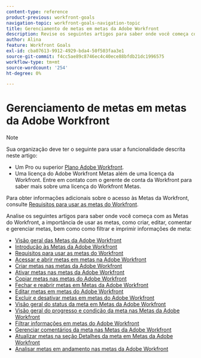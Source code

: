 ```yaml
---
content-type: reference
product-previous: workfront-goals
navigation-topic: workfront-goals-navigation-topic
title: Gerenciamento de metas em metas da Adobe Workfront
description: Revise os seguintes artigos para saber onde você começa com as Metas do Workfront, a importância de usar as metas, como criar, editar, comentar e gerenciar metas, bem como como filtrar e imprimir informações de meta
author: Alina
feature: Workfront Goals
exl-id: cba07613-9912-4929-bda4-50f503faa3e1
source-git-commit: f4cc5ae89c8746ec4c40ece88bfdb21dc1996575
workflow-type: tm+mt
source-wordcount: '254'
ht-degree: 0%

---
```


# Gerenciamento de metas em metas da Adobe Workfront

<!--drafted for P&P new model: the note at the top will need to be replaced with this:

Your organization must have the following to use the functionality described in this article:

* For the legacy plan and license structure: 

  * A Pro or higher [Adobe Workfront plan](https://www.workfront.com/plans). 
  * An Adobe Workfront Goals license in addition to a Workfront license.

* For the current plan and license structure:

  * An Ultimate plan 
    
    Or
    
    An additional license for Adobe Workfront Goals for the Prime or Select Adobe Workfront plans. <is there a link we can add here for the plans and what they contain?!>

Contact your Workfront account manager to learn about a Workfront Goals license.

For additional information about access to Workfront Goals, see [Requirements to use Workfront Goals](../workfront-goals/goal-management/access-needed-for-wf-goals.md).
-->

>[!NOTE]
>
>Sua organização deve ter o seguinte para usar a funcionalidade descrita neste artigo:
>
>* Um Pro ou superior [Plano Adobe Workfront](https://www.workfront.com/plans).
>* Uma licença do Adobe Workfront Metas além de uma licença da Workfront.
   >Entre em contato com o gerente de conta da Workfront para saber mais sobre uma licença do Workfront Metas.
>
>Para obter informações adicionais sobre o acesso às Metas da Workfront, consulte [Requisitos para usar as metas do Workfront](../../workfront-goals/goal-management/access-needed-for-wf-goals.md).


Analise os seguintes artigos para saber onde você começa com as Metas do Workfront, a importância de usar as metas, como criar, editar, comentar e gerenciar metas, bem como como filtrar e imprimir informações de meta:

* [Visão geral das Metas da Adobe Workfront](../../workfront-goals/goal-management/wf-goals-overview.md)
* [Introdução às Metas da Adobe Workfront](../../workfront-goals/goal-management/getting-started-with-wf-goals.md)
* [Requisitos para usar as metas do Workfront](../../workfront-goals/goal-management/access-needed-for-wf-goals.md)
* [Acessar e abrir metas em metas na Adobe Workfront](../../workfront-goals/goal-management/access-goals-in-wf-goals.md)
* [Criar metas nas metas da Adobe Workfront](../../workfront-goals/goal-management/create-goals.md)
* [Ativar metas nas metas da Adobe Workfront](../../workfront-goals/goal-management/activate-goals.md)
* [Copiar metas nas metas do Adobe Workfront](../../workfront-goals/goal-management/copy-goals.md)
* [Fechar e reabrir metas em Metas da Adobe Workfront](../../workfront-goals/goal-management/close-and-reopen-goals.md)
* [Editar metas em metas do Adobe Workfront](../../workfront-goals/goal-management/edit-goals.md)
* [Excluir e desativar metas em metas do Adobe Workfront](../../workfront-goals/goal-management/delete-and-deactivate-goals.md)
* [Visão geral do status da meta em Metas da Adobe Workfront](../../workfront-goals/goal-management/goal-status-overview.md)
* [Visão geral do progresso e condição da meta nas Metas da Adobe Workfront](../../workfront-goals/goal-management/calculate-goal-progress.md)
* [Filtrar informações em metas do Adobe Workfront](../../workfront-goals/goal-management/filter-information-wf-goals.md)
* [Gerenciar comentários da meta nas Metas da Adobe Workfront](../../workfront-goals/goal-management/manage-goal-comments.md)
* [Atualizar metas na seção Detalhes da meta em Metas da Adobe Workfront](../../workfront-goals/goal-management/update-goals-in-goal-details-panel.md)
* [Analisar metas em andamento nas metas da Adobe Workfront](../../workfront-goals/goal-management/view-in-trouble-goals.md)
